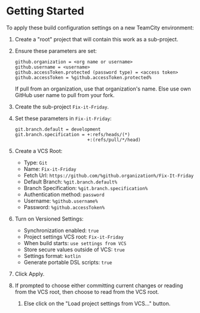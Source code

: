 # Getting Started

To apply these build configuration settings on a new TeamCity environment:

1. Create a "root" project that will contain this work as a sub-project.
1. Ensure these parameters are set:

    ```none
    github.organization = <org name or username>
    github.username = <username>
    github.accessToken.protected (password type) = <access token>
    github.accessToken = %github.accessToken.protected%
    ```

    If pull from an organization, use that organization's name. Else use own
    GitHub user name to pull from your fork.

1. Create the sub-project `Fix-it-Friday`.
1. Set these parameters in `Fix-it-Friday`:

    ```none
    git.branch.default = development
    git.branch.specification = +:refs/heads/(*)
                               +:(refs/pull/*/head)
    ```

1. Create a VCS Root:
    * Type: `Git`
    * Name: `Fix-it-Friday`
    * Fetch Url: `https://github.com/%github.organization%/Fix-It-Friday`
    * Default Branch: `%git.branch.default%`
    * Branch Specification: `%git.branch.specification%`
    * Authentication method: `password`
    * Username: `%github.username%`
    * Password: `%github.accessToken%`
1. Turn on Versioned Settings:
    * Synchronization enabled: `true`
    * Project settings VCS root: `Fix-it-Friday`
    * When build starts: `use settings from VCS`
    * Store secure values outside of VCS: `true`
    * Settings format: `kotlin`
    * Generate portable DSL scripts: `true`
1. Click Apply.
1. If prompted to choose either committing current changes or reading from the
   VCS root, then choose to read from the VCS root.
    1. Else click on the "Load project settings from VCS..." button.
